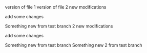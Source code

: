 version of file 1
version of file 2
new modifications

add some changes

Something new from test branch 2
new modifications

add some changes

Something new from test branch 
Something new 2 from test branch
